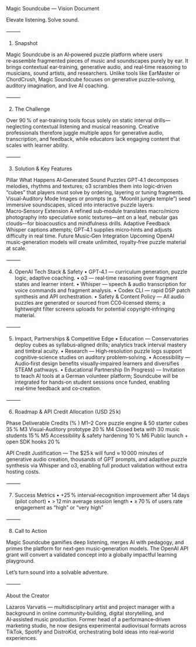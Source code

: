 Magic Soundcube — Vision Document

Elevate listening. Solve sound.

⸻

1. Snapshot

Magic Soundcube is an AI‑powered puzzle platform where users re‑assemble fragmented pieces of music and soundscapes purely by ear. It brings contextual ear‑training, generative audio, and real‑time reasoning to musicians, sound artists, and researchers. Unlike tools like EarMaster or ChordCrush, Magic Soundcube focuses on generative puzzle‑solving, auditory imagination, and live AI coaching.

⸻

2. The Challenge

Over 90 % of ear‑training tools focus solely on static interval drills—neglecting contextual listening and musical reasoning. Creative professionals therefore juggle multiple apps for generative audio, transcription, and feedback, while educators lack engaging content that scales with learner ability.

⸻

3. Solution & Key Features

Pillar	What Happens
AI‑Generated Sound Puzzles	GPT‑4.1 decomposes melodies, rhythms and textures; o3 scrambles them into logic‑driven “cubes” that players must solve by ordering, layering or tuning fragments.
Visual‑Auditory Mode	Images or prompts (e.g. “Moonlit jungle temple”) seed immersive soundscapes, sliced into interactive puzzle layers.
Macro‑Sensory Extension	A refined sub‑module translates macro/micro photography into speculative sonic textures—ant on a leaf, nebular gas clouds—for bioacoustics and mindfulness drills.
Adaptive Feedback	Whisper captions attempts; GPT‑4.1 supplies micro‑hints and adjusts difficulty in real time.
Future Music‑Gen Integration	Upcoming OpenAI music‑generation models will create unlimited, royalty‑free puzzle material at scale.



⸻

4. OpenAI Tech Stack & Safety
	•	GPT‑4.1 — curriculum generation, puzzle logic, adaptive coaching.
	•	o3 — real‑time reasoning over fragment states and learner intent.
	•	Whisper — speech & audio transcription for voice commands and fragment analysis.
	•	Codex CLI — rapid DSP patch synthesis and API orchestration.
	•	Safety & Content Policy — All audio puzzles are generated or sourced from CC0‑licensed stems; a lightweight filter screens uploads for potential copyright‑infringing material.

⸻

5. Impact, Partnerships & Competitive Edge
	•	Education — Conservatories deploy cubes as syllabus‑aligned drills; analytics track interval mastery and timbral acuity.
	•	Research — High‑resolution puzzle logs support cognitive‑science studies on auditory problem‑solving.
	•	Accessibility — Audio‑first design benefits visually‑impaired learners and diversifies STEAM pathways.
	•	Educational Partnership (In Progress) — Invitation to teach AI tools at a German volunteer platform; Soundcube will be integrated for hands‑on student sessions once funded, enabling real‑time feedback and co‑creation.

⸻

6. Roadmap & API Credit Allocation (USD 25 k)

Phase	Deliverable	Credits (% )
M1–2	Core puzzle engine & 50 starter cubes	35 %
M3	Visual‑Auditory prototype	20 %
M4	Closed beta with 30 music students	15 %
M5	Accessibility & safety hardening	10 %
M6	Public launch + open SDK hooks	20 %

API Credit Justification — The $25 k will fund ≈ 10 000 minutes of generative audio creation, thousands of GPT prompts, and adaptive puzzle synthesis via Whisper and o3, enabling full product validation without extra hosting costs.

⸻

7. Success Metrics
	•	+25 % interval‑recognition improvement after 14 days (pilot cohort)
	•	> 12 min average session length
	•	≥ 70 % of users rate engagement as “high” or “very high”

⸻

8. Call to Action

Magic Soundcube gamifies deep listening, merges AI with pedagogy, and primes the platform for next‑gen music‑generation models. The OpenAI API grant will convert a validated concept into a globally impactful learning playground.

Let’s turn sound into a solvable adventure.

⸻

About the Creator

Lazaros Varvatis — multidisciplinary artist and project manager with a background in online community‑building, digital storytelling, and AI‑assisted music production. Former head of a performance‑driven marketing studio, he now designs experimental audiovisual formats across TikTok, Spotify and DistroKid, orchestrating bold ideas into real‑world experiences.
